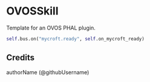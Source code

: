 # OVOSSkill

Template for an OVOS PHAL plugin.

```python
self.bus.on("mycroft.ready", self.on_mycroft_ready)
```

## Credits

authorName (@githubUsername)
